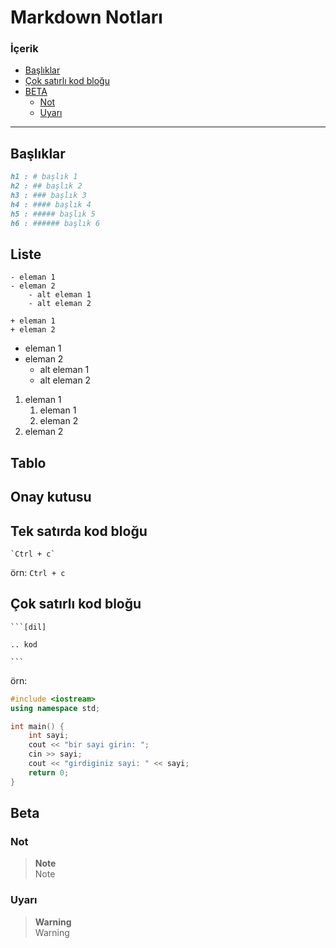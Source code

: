 # Markdown Notları

### İçerik
- [Başlıklar](#başlıklar)
- [Çok satırlı kod bloğu](#çok-satırlı-kod-bloğu)
- [BETA](#beta)
	- [Not](#not)
	- [Uyarı](#uyarı)

---

## Başlıklar
```md
h1 : # başlık 1
h2 : ## başlık 2
h3 : ### başlık 3
h4 : #### başlık 4
h5 : ##### başlık 5
h6 : ###### başlık 6
```


## Liste
```  
- eleman 1
- eleman 2
	- alt eleman 1
	- alt eleman 2

+ eleman 1
+ eleman 2
```
- eleman 1
- eleman 2
	- alt eleman 1
	- alt eleman 2

1. eleman 1
	1. eleman 1
	2. eleman 2
2. eleman 2

## Tablo



## Onay kutusu



## Tek satırda kod bloğu
```
`Ctrl + c`
```
örn: `Ctrl + c`



## Çok satırlı kod bloğu
```
```[dil]

.. kod

```‏‏‏‏‏‏‏‏   
```
örn:
```cpp
#include <iostream>
using namespace std;

int main() {
	int sayi;
	cout << "bir sayi girin: ";
	cin >> sayi;
	cout << "girdiginiz sayi: " << sayi;
	return 0;
}
```



## Beta
### Not
> **Note** <br>
> Note

### Uyarı
> **Warning** <br>
> Warning
